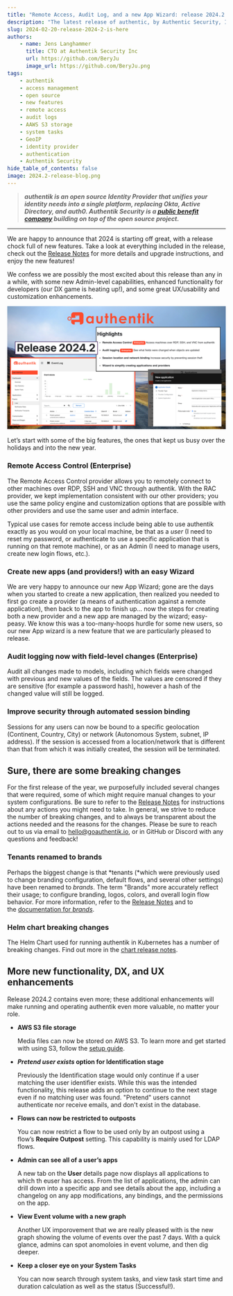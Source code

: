 ```yaml
---
title: "Remote Access, Audit Log, and a new App Wizard: release 2024.2 is here!"
description: "The latest release of authentic, by Authentic Security, Inc., includes major new features such as remote access and audit logging, plus many DX and UX enhancements."
slug: 2024-02-20-release-2024-2-is-here
authors:
    - name: Jens Langhammer
      title: CTO at Authentik Security Inc
      url: https://github.com/BeryJu
      image_url: https://github.com/BeryJu.png
tags:
    - authentik
    - access management
    - open source
    - new features
    - remote access
    - audit logs
    - AAWS S3 storage
    - system tasks
    - GeoIP
    - identity provider
    - authentication
    - Authentik Security
hide_table_of_contents: false
image: 2024.2-release-blog.png
---
```


> **_authentik is an open source Identity Provider that unifies your identity needs into a single platform, replacing Okta, Active Directory, and auth0. Authentik Security is a [public benefit company](https://github.com/OpenCoreVentures/ocv-public-benefit-company/blob/main/ocv-public-benefit-company-charter.md) building on top of the open source project._**

---

We are happy to announce that 2024 is starting off great, with a release chock full of new features. Take a look at everything included in the release, check out the [Release Notes](https://goauthentik.io/docs/releases/2024.2) for more details and upgrade instructions, and enjoy the new features!

We confess we are possibly the most excited about this release than any in a while, with some new Admin-level capabilities, enhanced functionality for developers (our DX game is heating up!), and some great UX/usability and customization enhancements.

![graphic of release highlights](./2024.2-release-blog.png)

Let’s start with some of the big features, the ones that kept us busy over the holidays and into the new year.

### **Remote Access Control** (Enterprise)

The Remote Access Control provider allows you to remotely connect to other machines over RDP, SSH and VNC through authentik. With the RAC provider, we kept implementation consistent with our other providers; you use the same policy engine and customization options that are possible with other providers and use the same user and admin interface.

Typical use cases for remote access include being able to use authentik exactly as you would on your local machine, be that as a _user_ (I need to reset my password, or authenticate to use a specific application that is running on that remote machine), or as an Admin (I need to manage users, create new login flows, etc.).

### Create new apps (and providers!) with an easy Wizard

We are very happy to announce our new App Wizard; gone are the days when you started to create a new application, then realized you needed to first go create a provider (a means of authentication against a remote application), then back to the app to finish up… now the steps for creating both a new provider and a new app are managed by the wizard; easy-peasy. We know this was a too-many-hoops hurdle for some new users, so our new App wizard is a new feature that we are particularly pleased to release.

### Audit logging now with field-level changes (Enterprise)

Audit all changes made to models, including which fields were changed with previous and new values of the fields. The values are censored if they are sensitive (for example a password hash), however a hash of the changed value will still be logged.

### Improve security through automated session binding

Sessions for any users can now be bound to a specific geolocation (Continent, Country, City) or network (Autonomous System, subnet, IP address). If the session is accessed from a location/network that is different than that from which it was initially created, the session will be terminated.

## Sure, there are some breaking changes

For the first release of the year, we purposefully included several changes that were required, some of which might require manual changes to your system configurations. Be sure to refer to the [Release Notes](https://goauthentik.io/docs/releases/2024.2) for instructions about any actions you might need to take. In general, we strive to reduce the number of breaking changes, and to always be transparent about the actions needed and the reasons for the changes. Please be sure to reach out to us via email to hello@goauthentik.io, or in GitHub or Discord with any questions and feedback!

### Tenants renamed to brands

Perhaps the biggest change is that *tenants (*which were previously used to change branding configuration, default flows, and several other settings) have been renamed to *brands*. The term "Brands" more accurately reflect their usage; to configure branding, logos, colors, and overall login flow behavior. For more information, refer to the [Release Notes](https://goauthentik.io/docs/releases/2024.2) and to the [documentation for *brands*](../../docs/core/brands.md).

### **Helm chart breaking changes**

The Helm Chart used for running authentik in Kubernetes has a number of breaking changes. Find out more in the [chart release notes](https://github.com/goauthentik/helm/releases/tag/authentik-2024.2.0-rc1).

## More new functionality, DX, and UX enhancements

Release 2024.2 contains even more; these additional enhancements will make running and operating authentik even more valuable, no matter your role.

-   **AWS S3 file storage**

    Media files can now be stored on AWS S3. To learn more and get started with using S3, follow the [setup guide](https://goauthentik.io/docs/installation/storage-s3).

-   ***Pretend user exists* option for Identification stage**

    Previously the Identification stage would only continue if a user matching the user identifier exists. While this was the intended functionality, this release adds an option to continue to the next stage even if no matching user was found. "Pretend" users cannot authenticate nor receive emails, and don't exist in the database.

-   **Flows can now be restricted to outposts**

    You can now restrict a flow to be used only by an outpost using a flow’s **Require Outpost** setting. This capability is mainly used for LDAP flows.

-   **Admin can see all of a user’s apps**

    A new tab on the **User** details page now displays all applications to which th euser has access. From the list of applications, the admin can drill down into a specific app and see details about the app, including a changelog on any app modifications, any bindings, and the permissions on the app.

-   **View Event volume with a new graph**

    Another UX imporovement that we are really pleased with is the new graph showing the volume of events over the past 7 days. With a quick glance, admins can spot anomoloies in event volume, and then dig deeper.

-   **Keep a closer eye on your System Tasks**

    You can now search through system tasks, and view task start time and duration calculation as well as the status (Successful!).

